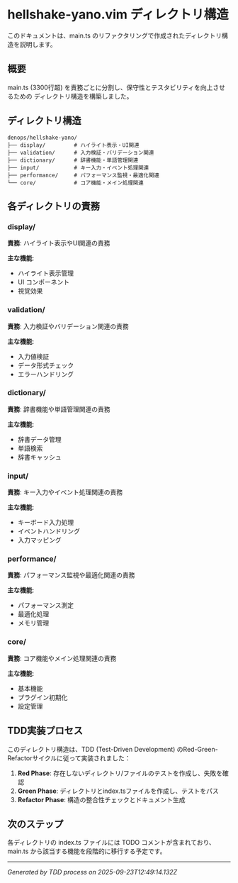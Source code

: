 # hellshake-yano.vim ディレクトリ構造

このドキュメントは、main.ts のリファクタリングで作成されたディレクトリ構造を説明します。

## 概要

main.ts (3300行超) を責務ごとに分割し、保守性とテスタビリティを向上させるための
ディレクトリ構造を構築しました。

## ディレクトリ構造

```
denops/hellshake-yano/
├── display/         # ハイライト表示・UI関連
├── validation/      # 入力検証・バリデーション関連
├── dictionary/      # 辞書機能・単語管理関連
├── input/           # キー入力・イベント処理関連
├── performance/     # パフォーマンス監視・最適化関連
└── core/            # コア機能・メイン処理関連
```

## 各ディレクトリの責務

### display/

**責務**: ハイライト表示やUI関連の責務

**主な機能**:
- ハイライト表示管理
- UI コンポーネント
- 視覚効果

### validation/

**責務**: 入力検証やバリデーション関連の責務

**主な機能**:
- 入力値検証
- データ形式チェック
- エラーハンドリング

### dictionary/

**責務**: 辞書機能や単語管理関連の責務

**主な機能**:
- 辞書データ管理
- 単語検索
- 辞書キャッシュ

### input/

**責務**: キー入力やイベント処理関連の責務

**主な機能**:
- キーボード入力処理
- イベントハンドリング
- 入力マッピング

### performance/

**責務**: パフォーマンス監視や最適化関連の責務

**主な機能**:
- パフォーマンス測定
- 最適化処理
- メモリ管理

### core/

**責務**: コア機能やメイン処理関連の責務

**主な機能**:
- 基本機能
- プラグイン初期化
- 設定管理

## TDD実装プロセス

このディレクトリ構造は、TDD (Test-Driven Development) のRed-Green-Refactorサイクルに従って実装されました：

1. **Red Phase**: 存在しないディレクトリ/ファイルのテストを作成し、失敗を確認
2. **Green Phase**: ディレクトリとindex.tsファイルを作成し、テストをパス
3. **Refactor Phase**: 構造の整合性チェックとドキュメント生成

## 次のステップ

各ディレクトリの index.ts ファイルには TODO コメントが含まれており、
main.ts から該当する機能を段階的に移行する予定です。

---

*Generated by TDD process on 2025-09-23T12:49:14.132Z*
